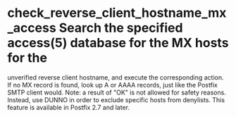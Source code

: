 # check_reverse_client_hostname_mx_access  Search the specified access(5) database for the MX hosts for the
unverified reverse client hostname, and execute the corresponding
action.  If no MX record is found, look up A or AAAA records, just
like the Postfix SMTP client would.
Note: a result of "OK" is not allowed for safety reasons.
Instead, use DUNNO in order to exclude specific hosts from denylists.
This feature is available in Postfix 2.7 and later.  
